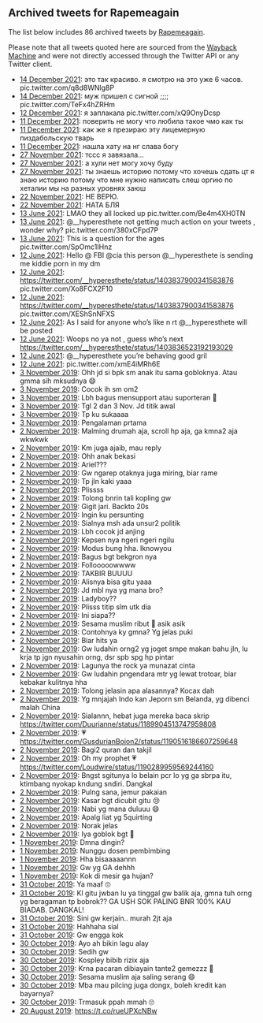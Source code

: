 ## Archived tweets for Rapemeagain

The list below includes 86 archived tweets by
[Rapemeagain](https://twitter.com/Rapemeagain).

Please note that all tweets quoted here are sourced from the
[Wayback Machine](https://web.archive.org) and were not directly accessed through the Twitter API or
any Twitter client.

* [14 December 2021](https://web.archive.org/web/20211214173302/https://twitter.com/rapemeagain/status/1470807771419402240): это так красиво. я смотрю на это уже 6 часов. pic.twitter.com/q8d8WNlg8P <!--1470807922276016135-->
* [14 December 2021](https://web.archive.org/web/20211214173302/https://twitter.com/rapemeagain/status/1470807771419402240): муж пришел с сигной ;;;; pic.twitter.com/TeFx4hZRHm <!--1470807771419402240-->
* [12 December 2021](https://web.archive.org/web/20211212184450/https://twitter.com/rapemeagain/status/1470101063403454474): я заплакала pic.twitter.com/xQ9OnyDcsp <!--1470101063403454474-->
* [11 December 2021](https://web.archive.org/web/20211212001558/https://twitter.com/rapemeagain/status/1469808031131406337): поверить не могу что любила такое чмо как ты <!--1469808031131406337-->
* [11 December 2021](https://web.archive.org/web/20211211232511/https://twitter.com/rapemeagain/status/1469807147265536002): как же я презираю эту лицемерную пиздабольскую тварь <!--1469807147265536002-->
* [11 December 2021](https://web.archive.org/web/20211211235728/https://twitter.com/rapemeagain/status/1469804346724519936): нашла хату на нг слава богу <!--1469804346724519936-->
* [27 November 2021](https://web.archive.org/web/20211128173606/https://twitter.com/rapemeagain/status/1464700640756736001): тссс я завязала... <!--1464701998117359620-->
* [27 November 2021](https://web.archive.org/web/20211128120957/https://twitter.com/rapemeagain/status/1464622229510139917): а хули нет могу хочу буду <!--1464700640756736001-->
* [27 November 2021](https://web.archive.org/web/20211128120957/https://twitter.com/rapemeagain/status/1464622229510139917): ты знаешь историю потому что хочешь сдать цт я знаю историю потому что мне нужно написать слеш оргию по хеталии мы на разных уровнях заюш <!--1464622229510139917-->
* [22 November 2021](https://web.archive.org/web/20211123004120/https://twitter.com/rapemeagain/status/1462852110173802504): НЕ ВЕРЮ. <!--1462852110173802504-->
* [22 November 2021](https://web.archive.org/web/20211123004039/https://twitter.com/rapemeagain/status/1462851953415888898): НАТА БЛЯ <!--1462851953415888898-->
* [13 June 2021](https://web.archive.org/web/20210613182021/https://twitter.com/Rapemeagain/status/1404131287594639362): LMAO they all locked up pic.twitter.com/Be4m4XH0TN <!--1404131287594639362-->
* [13 June 2021](https://web.archive.org/web/20210613175331/https://twitter.com/Rapemeagain/status/1404125173352124417): @__hyperesthete  not getting much action on your tweets , wonder why? pic.twitter.com/380xCFpd7P <!--1404125173352124417-->
* [13 June 2021](https://web.archive.org/web/20210613171340/https://twitter.com/Rapemeagain/status/1404124689048477699): This is a question for the ages pic.twitter.com/SpOmc1IHnz <!--1404124689048477699-->
* [12 June 2021](https://web.archive.org/web/20210612223635/https://twitter.com/Rapemeagain/status/1403843657657167874): Hello @ FBI  @cia  this person  @__hyperesthete  is sending me kiddie porn in my dm <!--1403843657657167874-->
* [12 June 2021](https://web.archive.org/web/20210612222351/https://twitter.com/Rapemeagain/status/1403840460939042817): https://twitter.com/__hyperesthete/status/1403837900341583876  pic.twitter.com/Xo8FCX2F10 <!--1403840460939042817-->
* [12 June 2021](https://web.archive.org/web/20210612221750/https://twitter.com/Rapemeagain/status/1403838946887487494): https://twitter.com/__hyperesthete/status/1403837900341583876  pic.twitter.com/XEShSnNFXS <!--1403838946887487494-->
* [12 June 2021](https://web.archive.org/web/20210612221702/https://twitter.com/Rapemeagain/status/1403838697313914882): As I said for anyone who’s like n rt @__hyperesthete  will be posted <!--1403838697313914882-->
* [12 June 2021](https://web.archive.org/web/20210612221118/https://twitter.com/Rapemeagain/status/1403837277013483530): Woops no ya not , guess who’s next https://twitter.com/__hyperesthete/status/1403836523192193029 <!--1403837277013483530-->
* [12 June 2021](https://web.archive.org/web/20210612220933/https://twitter.com/Rapemeagain/status/1403836805556879371): @__hyperesthete  you’re behaving good gril <!--1403836805556879371-->
* [12 June 2021](https://web.archive.org/web/20210612135001/https://twitter.com/Rapemeagain/status/1403710744160571395): pic.twitter.com/xmE4iMRh6E <!--1403710744160571395-->
* [ 3 November 2019](https://web.archive.org/web/20191103162300/https://twitter.com/RapemeAgain/status/1191027413112610818): Ohh jd si bpk sm anak itu sama gobloknya. Atau gmma sih mksudnya 😄 <!--1191027413112610818-->
* [ 3 November 2019](https://web.archive.org/web/20191103091529/https://twitter.com/RapemeAgain/status/1190919204783869953): Cocok ih sm om2 <!--1190919204783869953-->
* [ 3 November 2019](https://web.archive.org/web/20191103091836/https://twitter.com/RapemeAgain/status/1190918965020655616): Lbh bagus mensupport atau suporteran 🤪 <!--1190918965020655616-->
* [ 3 November 2019](https://web.archive.org/web/20191103091554/https://twitter.com/RapemeAgain/status/1190917576072630272): Tgl 2 dan 3 Nov. Jd titik awal <!--1190917576072630272-->
* [ 3 November 2019](https://web.archive.org/web/20191103033119/https://twitter.com/RapemeAgain/status/1190831735354773505): Tp ku sukaaaa <!--1190831735354773505-->
* [ 3 November 2019](https://web.archive.org/web/20191103023044/https://twitter.com/RapemeAgain/status/1190817954662776838): Pengalaman prtama <!--1190817954662776838-->
* [ 2 November 2019](https://web.archive.org/web/20191102154505/https://twitter.com/RapemeAgain/status/1190652061777420288): Malming drumah aja, scroll hp aja, ga kmna2 aja wkwkwk <!--1190652061777420288-->
* [ 2 November 2019](https://web.archive.org/web/20191102154750/https://twitter.com/RapemeAgain/status/1190651768998219778): Km juga ajaib, mau reply <!--1190651768998219778-->
* [ 2 November 2019](https://web.archive.org/web/20191102155001/https://twitter.com/RapemeAgain/status/1190651529302163457): Ohh anak bekasi <!--1190651529302163457-->
* [ 2 November 2019](https://web.archive.org/web/20191102163007/https://twitter.com/RapemeAgain/status/1190651378965737473): Ariel??? <!--1190651378965737473-->
* [ 2 November 2019](https://web.archive.org/web/20191102160305/https://twitter.com/RapemeAgain/status/1190651205774495744): Gw ngarep otaknya juga miring, biar rame <!--1190651205774495744-->
* [ 2 November 2019](https://web.archive.org/web/20191102162936/https://twitter.com/RapemeAgain/status/1190650932268163072): Tp jln kaki yaaa <!--1190650932268163072-->
* [ 2 November 2019](https://web.archive.org/web/20191102153803/https://twitter.com/RapemeAgain/status/1190650253927563264): Plissss <!--1190650253927563264-->
* [ 2 November 2019](https://web.archive.org/web/20191102160621/https://twitter.com/RapemeAgain/status/1190650080543461376): Tolong bnrin tali kopling gw <!--1190650080543461376-->
* [ 2 November 2019](https://web.archive.org/web/20191102154930/https://twitter.com/RapemeAgain/status/1190642682445434880): Gigit jari. Backto 20s <!--1190642682445434880-->
* [ 2 November 2019](https://web.archive.org/web/20191102162103/https://twitter.com/RapemeAgain/status/1190642495421435905): Ingin ku persunting <!--1190642495421435905-->
* [ 2 November 2019](https://web.archive.org/web/20191102161045/https://twitter.com/RapemeAgain/status/1190641931635707914): Sialnya msh ada unsur2 politik <!--1190641931635707914-->
* [ 2 November 2019](https://web.archive.org/web/20191102160701/https://twitter.com/RapemeAgain/status/1190640986440916993): Lbh cocok jd anjing <!--1190640986440916993-->
* [ 2 November 2019](https://web.archive.org/web/20191102151950/https://twitter.com/RapemeAgain/status/1190640291901915138): Kepsen nya ngeri ngeri ngilu <!--1190640291901915138-->
* [ 2 November 2019](https://web.archive.org/web/20191102150638/https://twitter.com/RapemeAgain/status/1190639892432211975): Modus bung hha. Iknowyou <!--1190639892432211975-->
* [ 2 November 2019](https://web.archive.org/web/20191102150106/https://twitter.com/RapemeAgain/status/1190639494346575873): Bagus bgt bekgron nya <!--1190639494346575873-->
* [ 2 November 2019](https://web.archive.org/web/20191102145726/https://twitter.com/RapemeAgain/status/1190639256034668544): Follooooowwww <!--1190639256034668544-->
* [ 2 November 2019](https://web.archive.org/web/20191102152512/https://twitter.com/RapemeAgain/status/1190636861653340160): TAKBIR BUUUU <!--1190636861653340160-->
* [ 2 November 2019](https://web.archive.org/web/20191102150555/https://twitter.com/RapemeAgain/status/1190636731508248583): Alisnya bisa gitu yaaa <!--1190636731508248583-->
* [ 2 November 2019](https://web.archive.org/web/20191102145031/https://twitter.com/RapemeAgain/status/1190636539136491522): Jd mbl nya yg mana bro? <!--1190636539136491522-->
* [ 2 November 2019](https://web.archive.org/web/20191102161800/https://twitter.com/RapemeAgain/status/1190636326904684544): Ladyboy?? <!--1190636326904684544-->
* [ 2 November 2019](https://web.archive.org/web/20191102150903/https://twitter.com/RapemeAgain/status/1190635459761733632): Plisss titip slm utk dia <!--1190635459761733632-->
* [ 2 November 2019](https://web.archive.org/web/20191102133823/https://twitter.com/RapemeAgain/status/1190622342340173824): Ini siapa?? <!--1190622342340173824-->
* [ 2 November 2019](https://web.archive.org/web/20191102135115/https://twitter.com/RapemeAgain/status/1190621954899755009): Sesama muslim ribut 🤪  asik asik <!--1190621954899755009-->
* [ 2 November 2019](https://web.archive.org/web/20191102123402/https://twitter.com/RapemeAgain/status/1190603631092846593): Contohnya ky gmna?  Yg jelas puki <!--1190603631092846593-->
* [ 2 November 2019](https://web.archive.org/web/20191102122103/https://twitter.com/RapemeAgain/status/1190602577357885440): Biar hits ya <!--1190602577357885440-->
* [ 2 November 2019](https://web.archive.org/web/20191102114216/https://twitter.com/RapemeAgain/status/1190590526409474049): Gw ludahin orng2 yg joget smpe makan bahu jln, lu krja tp jgn nyusahin orng, dsr spb spg hp pintar <!--1190590526409474049-->
* [ 2 November 2019](https://web.archive.org/web/20191102112738/https://twitter.com/RapemeAgain/status/1190589970341416960): Lagunya the rock ya munazat cinta <!--1190589970341416960-->
* [ 2 November 2019](https://web.archive.org/web/20191102102806/https://twitter.com/RapemeAgain/status/1190574186130857984): Gw ludahin pngendara mtr yg lewat trotoar, biar kebakar kulitnya hha <!--1190574186130857984-->
* [ 2 November 2019](https://web.archive.org/web/20191102070801/https://twitter.com/RapemeAgain/status/1190523206727135232): Tolong jelasin apa alasannya?   Kocax dah <!--1190523206727135232-->
* [ 2 November 2019](https://web.archive.org/web/20191102071832/https://twitter.com/RapemeAgain/status/1190523078733746176): Yg mnjajah Indo kan Jeporn sm Belanda, yg dibenci malah China <!--1190523078733746176-->
* [ 2 November 2019](https://web.archive.org/web/20191102070112/https://twitter.com/RapemeAgain/status/1190521749571420161): Sialannn, hebat juga mereka baca skrip https://twitter.com/Duurianne/status/1189904513747959808 <!--1190521749571420161-->
* [ 2 November 2019](https://web.archive.org/web/20191102065815/https://twitter.com/RapemeAgain/status/1190521073579593729): 💗 https://twitter.com/GusdurianBojon2/status/1190516186607259648 <!--1190521073579593729-->
* [ 2 November 2019](https://web.archive.org/web/20191102070347/https://twitter.com/RapemeAgain/status/1190520913759916033): Bagi2 quran dan takjil <!--1190520913759916033-->
* [ 2 November 2019](https://web.archive.org/web/20191102070058/https://twitter.com/RapemeAgain/status/1190519970247004160): Oh my prophet 💗 https://twitter.com/Loudwire/status/1190289959569244160 <!--1190519970247004160-->
* [ 2 November 2019](https://web.archive.org/web/20191102063951/https://twitter.com/RapemeAgain/status/1190517517388677121): Bngst sgitunya lo belain pcr lo yg ga sbrpa itu, ktimbang nyokap kndung sndiri.  Dangkal <!--1190517517388677121-->
* [ 2 November 2019](https://web.archive.org/web/20191102064413/https://twitter.com/RapemeAgain/status/1190516901010477057): Pulng sana, jemur pakaian <!--1190516901010477057-->
* [ 2 November 2019](https://web.archive.org/web/20191102063723/https://twitter.com/RapemeAgain/status/1190515782234456064): Kasar bgt dicubit gitu 😢 <!--1190515782234456064-->
* [ 2 November 2019](https://web.archive.org/web/20191102063412/https://twitter.com/RapemeAgain/status/1190515272639082496): Nabi yg mana duluuu 😄 <!--1190515272639082496-->
* [ 2 November 2019](https://web.archive.org/web/20191102063220/https://twitter.com/RapemeAgain/status/1190514944183156737): Apalg liat yg 5quirting <!--1190514944183156737-->
* [ 2 November 2019](https://web.archive.org/web/20191102063540/https://twitter.com/RapemeAgain/status/1190513879769436161): Norak jelas <!--1190513879769436161-->
* [ 2 November 2019](https://web.archive.org/web/20191102062735/https://twitter.com/RapemeAgain/status/1190513278251749376): Iya goblok bgt 🤪 <!--1190513278251749376-->
* [ 1 November 2019](https://web.archive.org/web/20191101091100/https://twitter.com/RapemeAgain/status/1190190160312356864): Dmna dingin? <!--1190190160312356864-->
* [ 1 November 2019](https://web.archive.org/web/20191101071018/https://twitter.com/RapemeAgain/status/1190162792352907264): Nunggu dosen pembimbing <!--1190162792352907264-->
* [ 1 November 2019](https://web.archive.org/web/20191101071108/https://twitter.com/RapemeAgain/status/1190161081454358528): Hha bisaaaaannn <!--1190161081454358528-->
* [ 1 November 2019](https://web.archive.org/web/20191101065712/https://twitter.com/RapemeAgain/status/1190159987701514240): Gw yg GA dehhh <!--1190159987701514240-->
* [ 1 November 2019](https://web.archive.org/web/20191101071834/https://twitter.com/RapemeAgain/status/1190159470183104512): Kok di mesir ga hujan? <!--1190159470183104512-->
* [31 October 2019](https://web.archive.org/web/20191031190654/https://twitter.com/RapemeAgain/status/1189942433594757120): Ya maaf 🙄 <!--1189942433594757120-->
* [31 October 2019](https://web.archive.org/web/20191031203607/https://twitter.com/RapemeAgain/status/1189941478736318464): Kl gitu jwban lu ya tinggal gw balik aja, gmna tuh orng yg beragaman tp bobrok??  GA USH SOK PALING BNR 100% KAU BIADAB.  DANGKAL! <!--1189941478736318464-->
* [31 October 2019](https://web.archive.org/web/20191031191958/https://twitter.com/RapemeAgain/status/1189940864023351297): Sini gw kerjain.. murah 2jt aja <!--1189940864023351297-->
* [31 October 2019](https://web.archive.org/web/20191031163147/https://twitter.com/RapemeAgain/status/1189936466446565376): Hahhaha sial <!--1189936466446565376-->
* [31 October 2019](https://web.archive.org/web/20191031163254/https://twitter.com/RapemeAgain/status/1189933106762903557): Gw engga kok <!--1189933106762903557-->
* [30 October 2019](https://web.archive.org/web/20191030151515/https://twitter.com/RapemeAgain/status/1189550049593716738): Ayo ah bikin lagu alay <!--1189550049593716738-->
* [30 October 2019](https://web.archive.org/web/20191030145457/https://twitter.com/RapemeAgain/status/1189549866860441600): Sedih gw <!--1189549866860441600-->
* [30 October 2019](https://web.archive.org/web/20191030140105/https://twitter.com/RapemeAgain/status/1189537034299273216): Kospley bibib rizix aja <!--1189537034299273216-->
* [30 October 2019](https://web.archive.org/web/20191030124941/https://twitter.com/RapemeAgain/status/1189522501715382272): Krna pacaran dibiayain tante2 gemezzz 🤤 <!--1189522501715382272-->
* [30 October 2019](https://web.archive.org/web/20191030130146/https://twitter.com/RapemeAgain/status/1189520502009692161): Sesama muslim aja saling serang 😄 <!--1189520502009692161-->
* [30 October 2019](https://web.archive.org/web/20191030132322/https://twitter.com/RapemeAgain/status/1189513957825859584): Mba mau pilcing juga dongx, boleh kredit kan bayarnya? <!--1189513957825859584-->
* [30 October 2019](https://web.archive.org/web/20191030124016/https://twitter.com/RapemeAgain/status/1189513357683908609): Trmasuk ppah mmah 🙄 <!--1189513357683908609-->
* [20 August 2019](https://web.archive.org/web/20190820215057/https://twitter.com/rapemeagain/status/1163931452192505856): https://t.co/rueUPXcNBw <!--1163931452192505856-->
